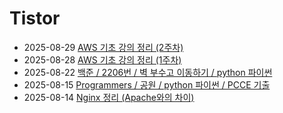 # Tistor<!-- RECENT POST START -->
- 2025-08-29 [AWS 기초 강의 정리 (2주차)](https://seulow-down.tistory.com/414)
- 2025-08-28 [AWS 기초 강의 정리 (1주차)](https://seulow-down.tistory.com/413)
- 2025-08-22 [백준 / 2206번 / 벽 부수고 이동하기 / python 파이썬](https://seulow-down.tistory.com/412)
- 2025-08-15 [Programmers / 공원 / python 파이썬 / PCCE 기출](https://seulow-down.tistory.com/411)
- 2025-08-14 [Nginx 정리 (Apache와의 차이)](https://seulow-down.tistory.com/410)
<!-- RECENT POST END -->
